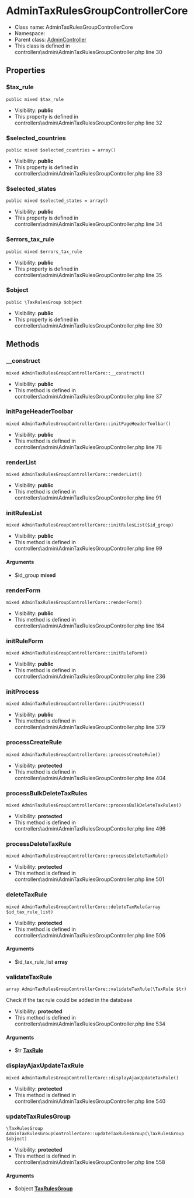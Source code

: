 AdminTaxRulesGroupControllerCore
===============






* Class name: AdminTaxRulesGroupControllerCore
* Namespace: 
* Parent class: [AdminController](AdminControllerCore)
* This class is defined in controllers\admin\AdminTaxRulesGroupController.php line 30





Properties
----------


### $tax_rule

    public mixed $tax_rule





* Visibility: **public**
* This property is defined in controllers\admin\AdminTaxRulesGroupController.php line 32


### $selected_countries

    public mixed $selected_countries = array()





* Visibility: **public**
* This property is defined in controllers\admin\AdminTaxRulesGroupController.php line 33


### $selected_states

    public mixed $selected_states = array()





* Visibility: **public**
* This property is defined in controllers\admin\AdminTaxRulesGroupController.php line 34


### $errors_tax_rule

    public mixed $errors_tax_rule





* Visibility: **public**
* This property is defined in controllers\admin\AdminTaxRulesGroupController.php line 35


### $object

    public \TaxRulesGroup $object





* Visibility: **public**
* This property is defined in controllers\admin\AdminTaxRulesGroupController.php line 30


Methods
-------


### __construct

    mixed AdminTaxRulesGroupControllerCore::__construct()





* Visibility: **public**
* This method is defined in controllers\admin\AdminTaxRulesGroupController.php line 37




### initPageHeaderToolbar

    mixed AdminTaxRulesGroupControllerCore::initPageHeaderToolbar()





* Visibility: **public**
* This method is defined in controllers\admin\AdminTaxRulesGroupController.php line 78




### renderList

    mixed AdminTaxRulesGroupControllerCore::renderList()





* Visibility: **public**
* This method is defined in controllers\admin\AdminTaxRulesGroupController.php line 91




### initRulesList

    mixed AdminTaxRulesGroupControllerCore::initRulesList($id_group)





* Visibility: **public**
* This method is defined in controllers\admin\AdminTaxRulesGroupController.php line 99


#### Arguments
* $id_group **mixed**



### renderForm

    mixed AdminTaxRulesGroupControllerCore::renderForm()





* Visibility: **public**
* This method is defined in controllers\admin\AdminTaxRulesGroupController.php line 164




### initRuleForm

    mixed AdminTaxRulesGroupControllerCore::initRuleForm()





* Visibility: **public**
* This method is defined in controllers\admin\AdminTaxRulesGroupController.php line 236




### initProcess

    mixed AdminTaxRulesGroupControllerCore::initProcess()





* Visibility: **public**
* This method is defined in controllers\admin\AdminTaxRulesGroupController.php line 379




### processCreateRule

    mixed AdminTaxRulesGroupControllerCore::processCreateRule()





* Visibility: **protected**
* This method is defined in controllers\admin\AdminTaxRulesGroupController.php line 404




### processBulkDeleteTaxRules

    mixed AdminTaxRulesGroupControllerCore::processBulkDeleteTaxRules()





* Visibility: **protected**
* This method is defined in controllers\admin\AdminTaxRulesGroupController.php line 496




### processDeleteTaxRule

    mixed AdminTaxRulesGroupControllerCore::processDeleteTaxRule()





* Visibility: **protected**
* This method is defined in controllers\admin\AdminTaxRulesGroupController.php line 501




### deleteTaxRule

    mixed AdminTaxRulesGroupControllerCore::deleteTaxRule(array $id_tax_rule_list)





* Visibility: **protected**
* This method is defined in controllers\admin\AdminTaxRulesGroupController.php line 506


#### Arguments
* $id_tax_rule_list **array**



### validateTaxRule

    array AdminTaxRulesGroupControllerCore::validateTaxRule(\TaxRule $tr)

Check if the tax rule could be added in the database



* Visibility: **protected**
* This method is defined in controllers\admin\AdminTaxRulesGroupController.php line 534


#### Arguments
* $tr **[TaxRule](TaxRuleCore)**



### displayAjaxUpdateTaxRule

    mixed AdminTaxRulesGroupControllerCore::displayAjaxUpdateTaxRule()





* Visibility: **protected**
* This method is defined in controllers\admin\AdminTaxRulesGroupController.php line 540




### updateTaxRulesGroup

    \TaxRulesGroup AdminTaxRulesGroupControllerCore::updateTaxRulesGroup(\TaxRulesGroup $object)





* Visibility: **protected**
* This method is defined in controllers\admin\AdminTaxRulesGroupController.php line 558


#### Arguments
* $object **[TaxRulesGroup](TaxRulesGroupCore)**


